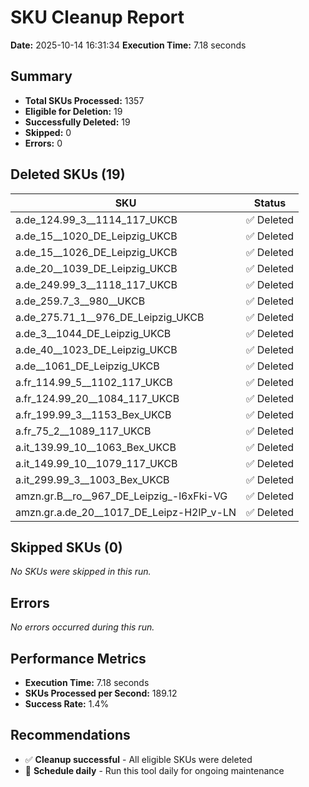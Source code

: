 # SKU Cleanup Report
**Date:** 2025-10-14 16:31:34
    **Execution Time:** 7.18 seconds

## Summary
- **Total SKUs Processed:** 1357
- **Eligible for Deletion:** 19
- **Successfully Deleted:** 19
- **Skipped:** 0
- **Errors:** 0

## Deleted SKUs (19)

| SKU | Status |
|-----|--------|
| a.de_124.99_3__1114_117_UKCB | ✅ Deleted |
| a.de_15__1020_DE_Leipzig_UKCB | ✅ Deleted |
| a.de_15__1026_DE_Leipzig_UKCB | ✅ Deleted |
| a.de_20__1039_DE_Leipzig_UKCB | ✅ Deleted |
| a.de_249.99_3__1118_117_UKCB | ✅ Deleted |
| a.de_259.7_3__980__UKCB | ✅ Deleted |
| a.de_275.71_1__976_DE_Leipzig_UKCB | ✅ Deleted |
| a.de_3__1044_DE_Leipzig_UKCB | ✅ Deleted |
| a.de_40__1023_DE_Leipzig_UKCB | ✅ Deleted |
| a.de__1061_DE_Leipzig_UKCB | ✅ Deleted |
| a.fr_114.99_5__1102_117_UKCB | ✅ Deleted |
| a.fr_124.99_20__1084_117_UKCB | ✅ Deleted |
| a.fr_199.99_3__1153_Bex_UKCB | ✅ Deleted |
| a.fr_75_2__1089_117_UKCB | ✅ Deleted |
| a.it_139.99_10__1063_Bex_UKCB | ✅ Deleted |
| a.it_149.99_10__1079_117_UKCB | ✅ Deleted |
| a.it_299.99_3__1003_Bex_UKCB | ✅ Deleted |
| amzn.gr.B__ro__967_DE_Leipzig_-l6xFki-VG | ✅ Deleted |
| amzn.gr.a.de_20__1017_DE_Leipz-H2lP_v-LN | ✅ Deleted |

## Skipped SKUs (0)

_No SKUs were skipped in this run._

## Errors
_No errors occurred during this run._

## Performance Metrics

- **Execution Time:** 7.18 seconds
- **SKUs Processed per Second:** 189.12
- **Success Rate:** 1.4%

## Recommendations

- ✅ **Cleanup successful** - All eligible SKUs were deleted
- 📅 **Schedule daily** - Run this tool daily for ongoing maintenance
